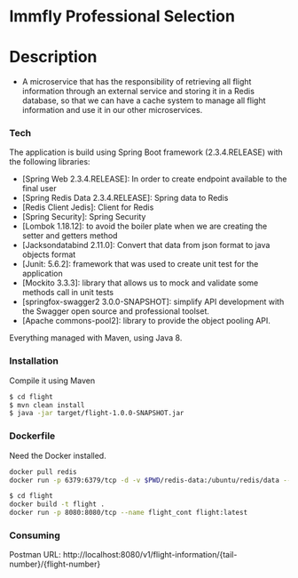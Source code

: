 # Immfly Professional Selection

# Description

- A microservice that has the responsibility of retrieving all flight information through an external service and storing it in a Redis database, so that we can have a cache system to manage all flight information and use it in our other microservices.

### Tech

The application is build using Spring Boot framework (2.3.4.RELEASE) with the following libraries:

*	[Spring Web 2.3.4.RELEASE]: In order to create endpoint available to the final user
*	[Spring Redis Data 2.3.4.RELEASE]: Spring data to Redis
*	[Redis Client Jedis]: Client for Redis
*	[Spring Security]: Spring Security
*	[Lombok 1.18.12]: to avoid the boiler plate when we are creating the setter and getters method
*	[Jacksondatabind 2.11.0]: Convert that data from json format to java objects format
*	[Junit: 5.6.2]: framework that was used to create unit test for the application 
*	[Mockito 3.3.3]: library that allows us to mock and validate some methods call in unit tests
*	[springfox-swagger2 3.0.0-SNAPSHOT]: simplify API development with the Swagger open source and professional toolset.
*	[Apache commons-pool2]: library to provide the object pooling API.

Everything managed with Maven, using Java 8.

### Installation

Compile it using Maven

```sh
$ cd flight
$ mvn clean install
$ java -jar target/flight-1.0.0-SNAPSHOT.jar
```

### Dockerfile

Need the Docker installed.

```sh
docker pull redis
docker run -p 6379:6379/tcp -d -v $PWD/redis-data:/ubuntu/redis/data --name redis_cont redis:latest 

$ cd flight
docker build -t flight .
docker run -p 8080:8080/tcp --name flight_cont flight:latest
```

### Consuming

Postman URL:
http://localhost:8080/v1/flight-information/{tail-number}/{flight-number}
